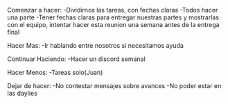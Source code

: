 Comenzar a hacer:
-Dividirnos las tareas, con fechas claras
-Todos hacer una parte
-Tener fechas claras para entregar nuestras partes y mostrarlas con el equipo, intentar hacer esta reunion una semana antes de la entrega final

Hacer Mas:
-Ir hablando entre nosotros si necesitamos ayuda

Continuar Haciendo:
-Hacer un discord semanal

Hacer Menos:
-Tareas solo(Juan)

Dejar de hacer:
-No contestar mensajes sobre avances
-No poder estar en las daylies 

